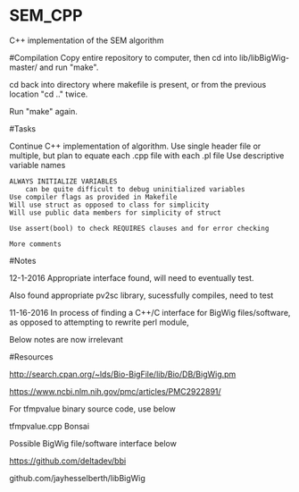 # SEM_CPP
C++ implementation of the SEM algorithm

#Compilation
Copy entire repository to computer, then cd into lib/libBigWig-master/ and run "make".

cd back into directory where makefile is present, or from the previous location "cd .." twice.

Run "make" again.

#Tasks

Continue C++ implementation of algorithm.
	Use single header file or multiple, but plan to equate
	each .cpp file with each .pl file
	Use descriptive variable names
	
	ALWAYS INITIALIZE VARIABLES
		can be quite difficult to debug uninitialized variables
	Use compiler flags as provided in Makefile
	Will use struct as opposed to class for simplicity
	Will use public data members for simplicity of struct

	Use assert(bool) to check REQUIRES clauses and for error checking
	
	More comments
	
#Notes

12-1-2016
Appropriate interface found, will need to eventually test.

Also found appropriate pv2sc library, sucessfully compiles, need to test

11-16-2016
In process of finding a C++/C interface for BigWig files/software, as opposed to attempting to rewrite perl module,

Below notes are now irrelevant

#Resources

http://search.cpan.org/~lds/Bio-BigFile/lib/Bio/DB/BigWig.pm

https://www.ncbi.nlm.nih.gov/pmc/articles/PMC2922891/

For tfmpvalue binary source code, use below

tfmpvalue.cpp Bonsai

Possible BigWig file/software interface below

https://github.com/deltadev/bbi

github.com/jayhesselberth/libBigWig
